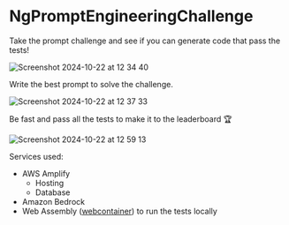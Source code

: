 # NgPromptEngineeringChallenge

Take the prompt challenge and see if you can generate code that pass the tests!  

![Screenshot 2024-10-22 at 12 34 40](https://github.com/user-attachments/assets/0f7995e0-0059-47f1-96d9-7be241be3624)

Write the best prompt to solve the challenge.

![Screenshot 2024-10-22 at 12 37 33](https://github.com/user-attachments/assets/e4cdb1eb-8730-4cf4-bf85-612e3c8af284)


Be fast and pass all the tests to make it to the leaderboard 🏆

![Screenshot 2024-10-22 at 12 59 13](https://github.com/user-attachments/assets/e2c099a1-739c-4beb-a2f6-409994836345)



Services used:
- AWS Amplify
  - Hosting
  - Database
- Amazon Bedrock
- Web Assembly ([webcontainer](https://webcontainers.io/)) to run the tests locally

